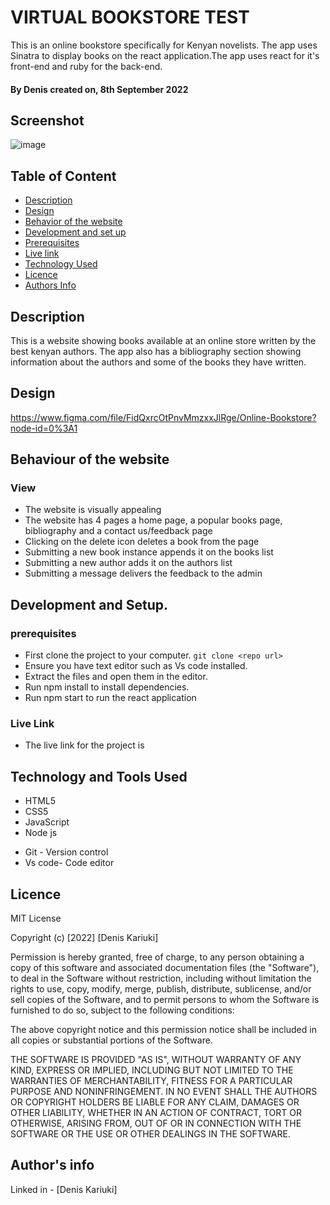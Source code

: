 # VIRTUAL BOOKSTORE TEST

This is an online bookstore specifically for Kenyan novelists. The app uses Sinatra to display books on the react application.The app uses react for it's front-end and ruby for the back-end.

#### By **Denis** created on, 8th September 2022

## Screenshot
   ![image](./src/images/app-screenshot.png)


## Table of Content

- [Description](#description)
- [Design](#design)
- [Behavior of the website](#siteBehavior)
- [Development and set up](#setUp)
- [Prerequisites](#Prerequisites)
- [Live link](#Live-Link)
- [Technology Used](#technology-Used)
- [Licence](#licence)
- [Authors Info](#Authors-info)

## Description

This is a website showing books available at an online store written by the best kenyan authors. The app also has a bibliography section showing information about the authors and some of the books they have written.

## Design
https://www.figma.com/file/FidQxrcOtPnvMmzxxJlRge/Online-Bookstore?node-id=0%3A1

## Behaviour of the website
### View
+ The website is visually appealing
+ The website has 4 pages a home page, a popular books page, bibliography and a contact us/feedback page
+ Clicking on the delete icon deletes a book from the page
+ Submitting a new book instance appends it on the books list
+ Submitting a new author adds it on the authors list
+ Submitting a message delivers the feedback to the admin


## Development and Setup.

### prerequisites
+ First clone the project to your computer. ```git clone <repo url>```
+ Ensure you have text editor such as Vs code installed.
+ Extract the files and open them in the editor.
+ Run npm install to install dependencies.
+ Run npm start to run the react application


### Live Link
* The live link for the project is 

## Technology and Tools Used

+ HTML5
+ CSS5
+ JavaScript
+ Node js
- Git - Version control
- Vs code- Code editor


## Licence
MIT License

Copyright (c) [2022] [Denis Kariuki]

Permission is hereby granted, free of charge, to any person obtaining a copy
of this software and associated documentation files (the "Software"), to deal
in the Software without restriction, including without limitation the rights
to use, copy, modify, merge, publish, distribute, sublicense, and/or sell
copies of the Software, and to permit persons to whom the Software is
furnished to do so, subject to the following conditions:

The above copyright notice and this permission notice shall be included in all
copies or substantial portions of the Software.

THE SOFTWARE IS PROVIDED "AS IS", WITHOUT WARRANTY OF ANY KIND, EXPRESS OR
IMPLIED, INCLUDING BUT NOT LIMITED TO THE WARRANTIES OF MERCHANTABILITY,
FITNESS FOR A PARTICULAR PURPOSE AND NONINFRINGEMENT. IN NO EVENT SHALL THE
AUTHORS OR COPYRIGHT HOLDERS BE LIABLE FOR ANY CLAIM, DAMAGES OR OTHER
LIABILITY, WHETHER IN AN ACTION OF CONTRACT, TORT OR OTHERWISE, ARISING FROM,
OUT OF OR IN CONNECTION WITH THE SOFTWARE OR THE USE OR OTHER DEALINGS IN THE
SOFTWARE.

## Author's info
Linked in - [Denis Kariuki]
